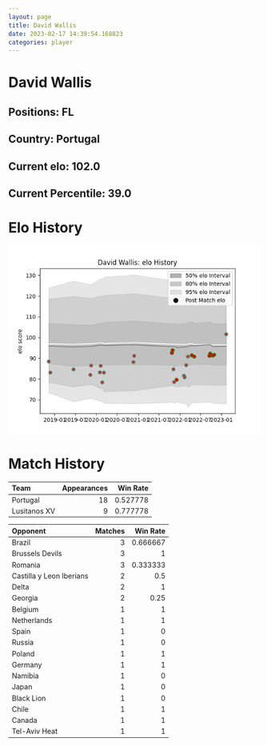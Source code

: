 ```yaml
---  
layout: page  
title: David Wallis  
date: 2023-02-17 14:39:54.168823  
categories: player  
---
```

# David Wallis

## Positions: FL

## Country: Portugal

## Current elo: 102.0

## Current Percentile: 39.0

# Elo History


![elo history](history_DavidWallis.png)
# Match History


| Team         |   Appearances |   Win Rate |
|:-------------|--------------:|-----------:|
| Portugal     |            18 |   0.527778 |
| Lusitanos XV |             9 |   0.777778 |

| Opponent                 |   Matches |   Win Rate |
|:-------------------------|----------:|-----------:|
| Brazil                   |         3 |   0.666667 |
| Brussels Devils          |         3 |   1        |
| Romania                  |         3 |   0.333333 |
| Castilla y Leon Iberians |         2 |   0.5      |
| Delta                    |         2 |   1        |
| Georgia                  |         2 |   0.25     |
| Belgium                  |         1 |   1        |
| Netherlands              |         1 |   1        |
| Spain                    |         1 |   0        |
| Russia                   |         1 |   0        |
| Poland                   |         1 |   1        |
| Germany                  |         1 |   1        |
| Namibia                  |         1 |   0        |
| Japan                    |         1 |   0        |
| Black Lion               |         1 |   0        |
| Chile                    |         1 |   1        |
| Canada                   |         1 |   1        |
| Tel-Aviv Heat            |         1 |   1        |